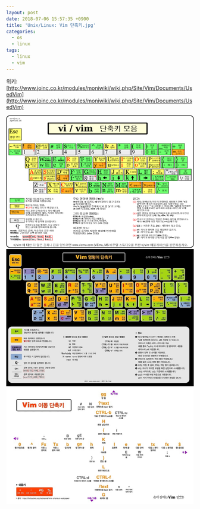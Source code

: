 ```yaml
---
layout: post
date: 2018-07-06 15:57:35 +0900
title: 'Unix/Linux: Vim 단축키.jpg'
categories:
  - os
  - linux
tags:
  - linux
  - vim
---
```


위키: [http://www.joinc.co.kr/modules/moniwiki/wiki.php/Site/Vim/Documents/UsedVim](http://www.joinc.co.kr/modules/moniwiki/wiki.php/Site/Vim/Documents/UsedVim)

![](/images/vim-hotkey-1.png)
![](/images/vim-hotkey-2.jpg)
